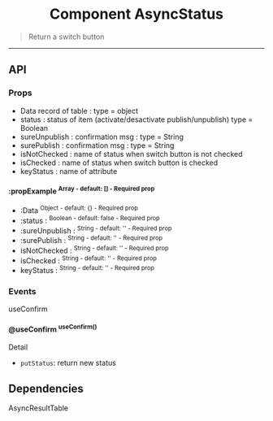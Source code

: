 <h1 align="center">Component AsyncStatus</h1>

> Return a switch button

---

## API

### Props

- Data record of table : type = object
- status : status of item (activate/desactivate publish/unpublish) type = Boolean
- sureUnpublish : confirmation msg : type = String
- surePublish : confirmation msg : type = String
- isNotChecked : name of status when switch button is not checked
- isChecked : name of status when switch button is checked
- keyStatus : name of attribute

#### :propExample <sup>Array - default: [] - Required prop<sup>

- :Data <sup>Object - default: {} - Required prop<sup>
- :status : <sup>Boolean - default: false - Required prop<sup>
- :sureUnpublish : <sup>String - default: '' - Required prop<sup>
- :surePublish : <sup>String - default: '' - Required prop<sup>
- isNotChecked : <sup>String - default: '' - Required prop<sup>
- isChecked : <sup>String - default: '' - Required prop<sup>
- keyStatus : <sup>String - default: '' - Required prop<sup>

### Events

useConfirm

#### @useConfirm <sup>useConfirm()<sup>

Detail

- `putStatus`: return new status

## Dependencies

AsyncResultTable
